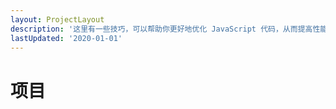 ```yaml
---
layout: ProjectLayout
description: '这里有一些技巧，可以帮助你更好地优化 JavaScript 代码，从而提高性能。'
lastUpdated: '2020-01-01'
---
```

# 项目